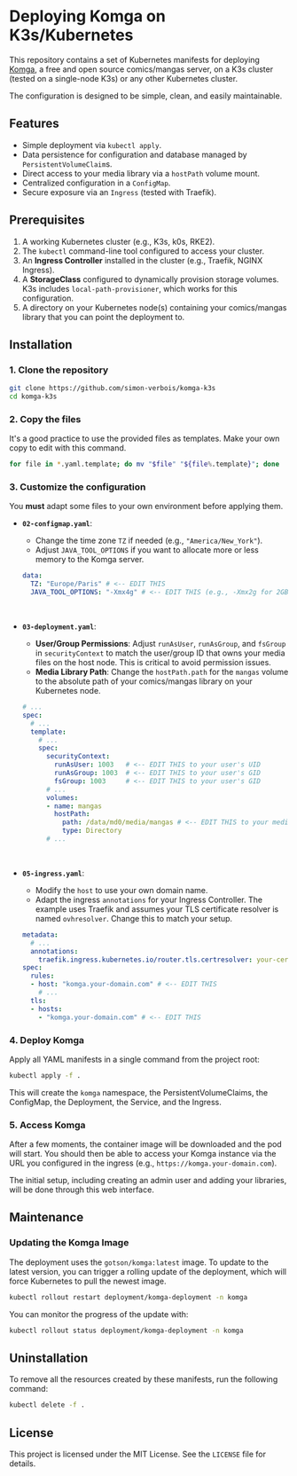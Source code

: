 # Deploying Komga on K3s/Kubernetes

This repository contains a set of Kubernetes manifests for deploying [Komga](https://komga.org/), a free and open source comics/mangas server, on a K3s cluster (tested on a single-node K3s) or any other Kubernetes cluster.

The configuration is designed to be simple, clean, and easily maintainable.

## Features

- Simple deployment via `kubectl apply`.
- Data persistence for configuration and database managed by `PersistentVolumeClaim`s.
- Direct access to your media library via a `hostPath` volume mount.
- Centralized configuration in a `ConfigMap`.
- Secure exposure via an `Ingress` (tested with Traefik).

## Prerequisites

1. A working Kubernetes cluster (e.g., K3s, k0s, RKE2).
2. The `kubectl` command-line tool configured to access your cluster.
3. An **Ingress Controller** installed in the cluster (e.g., Traefik, NGINX Ingress).
4. A **StorageClass** configured to dynamically provision storage volumes. K3s includes `local-path-provisioner`, which works for this configuration.
5. A directory on your Kubernetes node(s) containing your comics/mangas library that you can point the deployment to.

## Installation

### 1. Clone the repository

```bash
git clone https://github.com/simon-verbois/komga-k3s
cd komga-k3s
```

### 2. Copy the files

It's a good practice to use the provided files as templates. Make your own copy to edit with this command.

```bash
for file in *.yaml.template; do mv "$file" "${file%.template}"; done
```

### 3. Customize the configuration

You **must** adapt some files to your own environment before applying them.

- **`02-configmap.yaml`**:
    - Change the time zone `TZ` if needed (e.g., `"America/New_York"`).
    - Adjust `JAVA_TOOL_OPTIONS` if you want to allocate more or less memory to the Komga server.

    ```yaml
    data:
      TZ: "Europe/Paris" # <-- EDIT THIS
      JAVA_TOOL_OPTIONS: "-Xmx4g" # <-- EDIT THIS (e.g., -Xmx2g for 2GB)
    ```

<br>

- **`03-deployment.yaml`**:
    - **User/Group Permissions**: Adjust `runAsUser`, `runAsGroup`, and `fsGroup` in `securityContext` to match the user/group ID that owns your media files on the host node. This is critical to avoid permission issues.
    - **Media Library Path**: Change the `hostPath.path` for the `mangas` volume to the absolute path of your comics/mangas library on your Kubernetes node.

    ```yaml
    # ...
    spec:
      # ...
      template:
        # ...
        spec:
          securityContext:
            runAsUser: 1003   # <-- EDIT THIS to your user's UID
            runAsGroup: 1003  # <-- EDIT THIS to your user's GID
            fsGroup: 1003     # <-- EDIT THIS to your user's GID
          # ...
          volumes:
          - name: mangas
            hostPath:
              path: /data/md0/media/mangas # <-- EDIT THIS to your media library path
              type: Directory
          # ...
    ```

<br>

- **`05-ingress.yaml`**:
    - Modify the `host` to use your own domain name.
    - Adapt the ingress `annotations` for your Ingress Controller. The example uses Traefik and assumes your TLS certificate resolver is named `ovhresolver`. Change this to match your setup.

    ```yaml
    metadata:
      # ...
      annotations:
        traefik.ingress.kubernetes.io/router.tls.certresolver: your-certresolver-name # <-- EDIT THIS
    spec:
      rules:
      - host: "komga.your-domain.com" # <-- EDIT THIS
        # ...
      tls:
      - hosts:
        - "komga.your-domain.com" # <-- EDIT THIS
    ```

### 4. Deploy Komga

Apply all YAML manifests in a single command from the project root:

```bash
kubectl apply -f .
```

This will create the `komga` namespace, the PersistentVolumeClaims, the ConfigMap, the Deployment, the Service, and the Ingress.

### 5. Access Komga

After a few moments, the container image will be downloaded and the pod will start. You should then be able to access your Komga instance via the URL you configured in the ingress (e.g., `https://komga.your-domain.com`).

The initial setup, including creating an admin user and adding your libraries, will be done through this web interface.

## Maintenance

### Updating the Komga Image

The deployment uses the `gotson/komga:latest` image. To update to the latest version, you can trigger a rolling update of the deployment, which will force Kubernetes to pull the newest image.

```bash
kubectl rollout restart deployment/komga-deployment -n komga
```

You can monitor the progress of the update with:

```bash
kubectl rollout status deployment/komga-deployment -n komga
```

## Uninstallation

To remove all the resources created by these manifests, run the following command:

```bash
kubectl delete -f .
```

## License

This project is licensed under the MIT License. See the `LICENSE` file for details.

